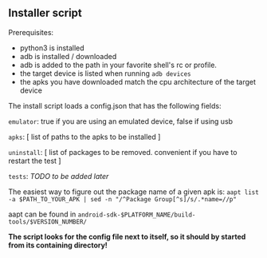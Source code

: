 ## Installer script

Prerequisites:

- python3 is installed
- adb is installed / downloaded
- adb is added to the path in your favorite shell's rc or profile.
- the target device is listed when running `adb devices` 
- the apks you have downloaded match the cpu architecture of the target device

The install script loads a config.json that has the following fields:

`emulator`: true if you are using an emulated device, false if using usb

`apks`: \[ list of paths to the apks to be installed ]

`uninstall`: \[ list of packages to be removed. convenient if you have to restart the test ]

`tests`: _TODO to be added later_

The easiest way to figure out the package name of a given apk is:
`aapt list -a $PATH_TO_YOUR_APK | sed -n "/^Package Group[^s]/s/.*name=//p"`

aapt can be found in `android-sdk-$PLATFORM_NAME/build-tools/$VERSION_NUMBER/`

__The script looks for the config file next to itself, so it should by started from its containing directory!__
